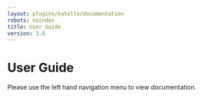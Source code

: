 ```yaml
---
layout: plugins/katello/documentation
robots: noindex
title: User Guide
version: 3.8
---
```


# User Guide

Please use the left hand navigation menu to view documentation.
